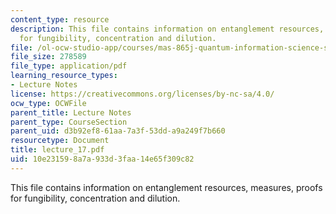```yaml
---
content_type: resource
description: This file contains information on entanglement resources, measures, proofs
  for fungibility, concentration and dilution.
file: /ol-ocw-studio-app/courses/mas-865j-quantum-information-science-spring-2006/10e231598a7a933d3faa14e65f309c82_lecture_17.pdf
file_size: 278589
file_type: application/pdf
learning_resource_types:
- Lecture Notes
license: https://creativecommons.org/licenses/by-nc-sa/4.0/
ocw_type: OCWFile
parent_title: Lecture Notes
parent_type: CourseSection
parent_uid: d3b92ef8-61aa-7a3f-53dd-a9a249f7b660
resourcetype: Document
title: lecture_17.pdf
uid: 10e23159-8a7a-933d-3faa-14e65f309c82
---
```

This file contains information on entanglement resources, measures, proofs for fungibility, concentration and dilution.